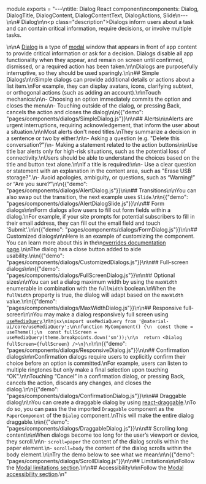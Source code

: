 module.exports = "---\ntitle: Dialog React component\ncomponents: Dialog, DialogTitle, DialogContent, DialogContentText, DialogActions, Slide\n---\n\n# Dialog\n\n<p class=\"description\">Dialogs inform users about a task and can contain critical information, require decisions, or involve multiple tasks.</p>\n\nA [Dialog](https://material.io/design/components/dialogs.html) is a type of [modal](/components/modal/) window that appears in front of app content to provide critical information or ask for a decision. Dialogs disable all app functionality when they appear, and remain on screen until confirmed, dismissed, or a required action has been taken.\n\nDialogs are purposefully interruptive, so they should be used sparingly.\n\n## Simple Dialogs\n\nSimple dialogs can provide additional details or actions about a list item.\nFor example, they can display avatars, icons, clarifying subtext, or orthogonal actions (such as adding an account).\n\nTouch mechanics:\n\n- Choosing an option immediately commits the option and closes the menu\n- Touching outside of the dialog, or pressing Back, cancels the action and closes the dialog\n\n{{\"demo\": \"pages/components/dialogs/SimpleDialog.js\"}}\n\n## Alerts\n\nAlerts are urgent interruptions, requiring acknowledgement, that inform the user about a situation.\n\nMost alerts don't need titles.\nThey summarize a decision in a sentence or two by either:\n\n- Asking a question (e.g. \"Delete this conversation?\")\n- Making a statement related to the action buttons\n\nUse title bar alerts only for high-risk situations, such as the potential loss of connectivity.\nUsers should be able to understand the choices based on the title and button text alone.\n\nIf a title is required:\n\n- Use a clear question or statement with an explanation in the content area, such as \"Erase USB storage?\".\n- Avoid apologies, ambiguity, or questions, such as “Warning!” or “Are you sure?”\n\n{{\"demo\": \"pages/components/dialogs/AlertDialog.js\"}}\n\n## Transitions\n\nYou can also swap out the transition, the next example uses `Slide`.\n\n{{\"demo\": \"pages/components/dialogs/AlertDialogSlide.js\"}}\n\n## Form dialogs\n\nForm dialogs allow users to fill out form fields within a dialog.\nFor example, if your site prompts for potential subscribers to fill in their email address, they can fill out the email field and touch 'Submit'.\n\n{{\"demo\": \"pages/components/dialogs/FormDialog.js\"}}\n\n## Customized dialogs\n\nHere is an example of customizing the component. You can learn more about this in the\n[overrides documentation page](/customization/components/).\n\nThe dialog has a close button added to aide usability.\n\n{{\"demo\": \"pages/components/dialogs/CustomizedDialogs.js\"}}\n\n## Full-screen dialogs\n\n{{\"demo\": \"pages/components/dialogs/FullScreenDialog.js\"}}\n\n## Optional sizes\n\nYou can set a dialog maximum width by using the `maxWidth` enumerable in combination with the `fullWidth` boolean.\nWhen the `fullWidth` property is true, the dialog will adapt based on the `maxWidth` value.\n\n{{\"demo\": \"pages/components/dialogs/MaxWidthDialog.js\"}}\n\n## Responsive full-screen\n\nYou may make a dialog responsively full screen using [`useMediaQuery`](/components/use-media-query/#usemediaquery).\n\n```jsx\nimport useMediaQuery from '@material-ui/core/useMediaQuery';\n\nfunction MyComponent() {\n  const theme = useTheme();\n  const fullScreen = useMediaQuery(theme.breakpoints.down('sm'));\n\n  return <Dialog fullScreen={fullScreen} />\n}\n```\n\n{{\"demo\": \"pages/components/dialogs/ResponsiveDialog.js\"}}\n\n## Confirmation dialogs\n\nConfirmation dialogs require users to explicitly confirm their choice before an option is committed.\nFor example, users can listen to multiple ringtones but only make a final selection upon touching “OK”.\n\nTouching “Cancel” in a confirmation dialog, or pressing Back, cancels the action, discards any changes, and closes the dialog.\n\n{{\"demo\": \"pages/components/dialogs/ConfirmationDialog.js\"}}\n\n## Draggable dialog\n\nYou can create a draggable dialog by using [react-draggable](https://github.com/mzabriskie/react-draggable).\nTo do so, you can pass the the imported `Draggable` component as the `PaperComponent` of the `Dialog` component.\nThis will make the entire dialog draggable.\n\n{{\"demo\": \"pages/components/dialogs/DraggableDialog.js\"}}\n\n## Scrolling long content\n\nWhen dialogs become too long for the user’s viewport or device, they scroll.\n\n- `scroll=paper` the content of the dialog scrolls within the paper element.\n- `scroll=body` the content of the dialog scrolls within the body element.\n\nTry the demo below to see what we mean:\n\n{{\"demo\": \"pages/components/dialogs/ScrollDialog.js\"}}\n\n## Limitations\n\nFollow the [Modal limitations section](/components/modal/#limitations).\n\n## Accessibility\n\nFollow the [Modal accessibility section](/components/modal/#accessibility).\n"